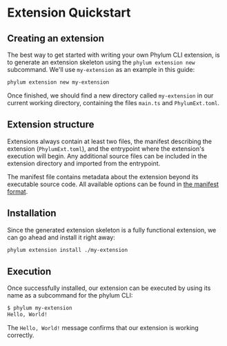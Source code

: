 # Extension Quickstart

## Creating an extension

The best way to get started with writing your own Phylum CLI extension, is to generate an extension skeleton using the `phylum extension new` subcommand. We'll use `my-extension` as an example in this guide:

```sh
phylum extension new my-extension
```

Once finished, we should find a new directory called `my-extension` in our current working directory, containing the files `main.ts` and `PhylumExt.toml`.

## Extension structure

Extensions always contain at least two files, the manifest describing the extension (`PhylumExt.toml`), and the entrypoint where the extension's execution will begin. Any additional source files can be included in the extension directory and imported from the entrypoint.

The manifest file contains metadata about the extension beyond its executable source code. All available options can be found in [the manifest format](./extension_manifest.md).

## Installation

Since the generated extension skeleton is a fully functional extension, we can go ahead and install it right away:

```sh
phylum extension install ./my-extension
```

## Execution

Once successfully installed, our extension can be executed by using its name as a subcommand for the phylum CLI:

```sh
$ phylum my-extension
Hello, World!
```

The `Hello, World!` message confirms that our extension is working correctly.
